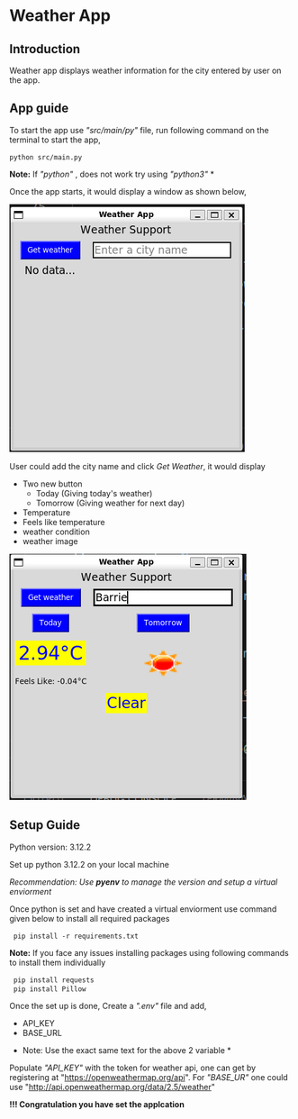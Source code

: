 # Weather App

## Introduction

Weather app displays weather information for the city entered by user on the app.

## App guide

To start the app use *"src/main/py"* file, run following command on the terminal to start the app,

```
python src/main.py
```

**Note:** If *"python"* , does not work try using *"python3"* *

Once the app starts, it would display a window as shown below,

![Start Window](./images/weather_app_start_window.PNG)

User could add the city name and click *Get Weather*, it would display
- Two new button
    - Today (Giving today's weather)
    - Tomorrow (Giving weather for next day)
- Temperature 
- Feels like temperature
- weather condition
- weather image

![Weather Display](./images/weather_app_today_weather.PNG)


## Setup Guide

Python version: 3.12.2

Set up python 3.12.2 on your local machine

*Recommendation: Use **pyenv** to manage the version and setup a virtual enviorment*

Once python is set and have created a virtual enviorment use command given below to install all required packages

``` 
 pip install -r requirements.txt
```

 **Note:** If you face any issues installing packages using following commands to install them individually

```
 pip install requests
 pip install Pillow
```

 Once the set up is done, Create a *".env"* file and add, 
 - API_KEY
 - BASE_URL

 * Note: Use the exact same text for the above 2 variable *

 Populate *"API_KEY"* with the token for weather api, one can get by registering at "https://openweathermap.org/api".
 For *"BASE_UR"* one could use "http://api.openweathermap.org/data/2.5/weather"


 **!!! Congratulation you have set the applcation**